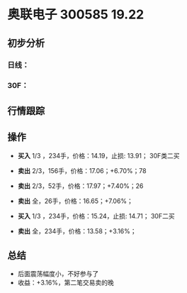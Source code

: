 # 奥联电子 300585 19.22
## 初步分析
### 日线：
  
### 30F：
  
## 行情跟踪
  
## 操作
  - **买入** 1/3 ，234手，价格：14.19，止损: 13.91； 30F类二买
  - **卖出** 2/3，156手，价格：17.06；+6.70%；78
  - **卖出** 2/3，52手，价格：17.97；+7.40%；26
  - **卖出** 全，26手，价格：16.65；+7.06%；

  - **买入** 1/3 ，234手，价格：15.24，止损: 14.71； 30F二买
  - **卖出** 全，234手，价格：13.58；+3.16%；

## 总结
  - 后面震荡幅度小，不好参与了
  - 收益：+3.16%，第二笔交易卖的晚